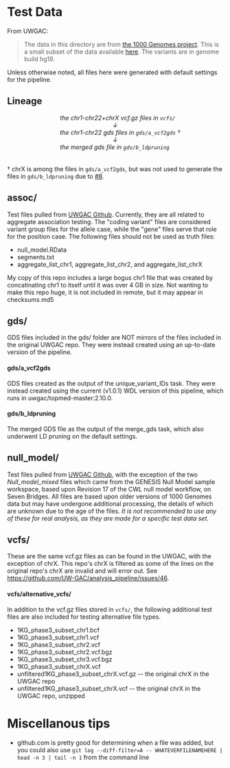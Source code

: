 # Test Data
From UWGAC:
> The data in this directory are from [the 1000 Genomes project](http://www.internationalgenome.org/). This is a small subset of the data available [here](http://ftp.1000genomes.ebi.ac.uk/vol1/ftp/release/20130502/). The variants are in genome build hg19.  

Unless otherwise noted, all files here were generated with default settings for the pipeline. 

## Lineage
⠀⠀⠀⠀⠀⠀⠀⠀⠀⠀⠀⠀*the chr1-chr22+chrX vcf.gz files in `vcfs/`  
⠀⠀⠀⠀⠀⠀⠀⠀⠀⠀⠀⠀⠀⠀⠀⠀⠀⠀⠀⠀⠀⠀⠀⠀↓  
⠀⠀⠀⠀⠀⠀⠀⠀⠀⠀⠀⠀the chr1-chr22 gds files in `gds/a_vcf2gds` †  
⠀⠀⠀⠀⠀⠀⠀⠀⠀⠀⠀⠀⠀⠀⠀⠀⠀⠀⠀⠀⠀⠀⠀⠀↓  
⠀⠀⠀⠀⠀⠀⠀⠀⠀⠀⠀⠀the merged gds file in `gds/b_ldpruning`* 
⠀   
⠀   
⠀   
† chrX is among the files in `gds/a_vcf2gds`, but was not used to generate the files in `gds/b_ldpruning` due to [#8](https://github.com/DataBiosphere/analysis_pipeline_WDL/issues/8).

## assoc/
Test files pulled from [UWGAC Github](https://github.com/UW-GAC/analysis_pipeline/tree/master/testdata). Currently, they are all related to aggregate association testing. The "coding variant" files are considered variant group files for the allele case, while the "gene" files serve that role for the position case. The following files should not be used as truth files:
* null_model.RData
* segments.txt
* aggregate_list_chr1, aggregate_list_chr2, and aggregate_list_chrX

My copy of this repo includes a large bogus chr1 file that was created by concatinating chr1 to itself until it was over 4 GB in size. Not wanting to make this repo huge, it is not included in remote, but it may appear in checksums.md5

## gds/
GDS files included in the gds/ folder are NOT mirrors of the files included in the original UWGAC repo. They were instead created using an up-to-date version of the pipeline.

#### gds/a_vcf2gds
GDS files created as the output of the unique_variant_IDs task. They were instead created using the current (v1.0.1) WDL version of this pipeline, which runs in uwgac/topmed-master:2.10.0.

#### gds/b_ldpruning
The merged GDS file as the output of the merge_gds task, which also underwent LD pruning on the default settings.

## null_model/
Test files pulled from [UWGAC Github](https://github.com/UW-GAC/analysis_pipeline/tree/master/testdata), with the exception of the two *Null_model_mixed* files which came from the GENESIS Null Model sample workspace, based upon Revision 17 of the CWL null model workflow, on Seven Bridges. All files are based upon older versions of 1000 Genomes data but may have undergone additional processing, the details of which are unknown due to the age of the files. *It is not recommended to use any of these for real analysis, as they are made for a specific test data set.*

## vcfs/
These are the same vcf.gz files as can be found in the UWGAC, with the exception of chrX. This repo's chrX is filtered as some of the lines on the original repo's chrX are invalid and will error out. See https://github.com/UW-GAC/analysis_pipeline/issues/46.

#### vcfs/alternative_vcfs/
In addition to the vcf.gz files stored in `vcfs/`, the following additional test files are also included for testing alternative file types.
* 1KG_phase3_subset_chr1.bcf
* 1KG_phase3_subset_chr1.vcf
* 1KG_phase3_subset_chr2.vcf
* 1KG_phase3_subset_chr2.vcf.bgz
* 1KG_phase3_subset_chr3.vcf.bgz
* 1KG_phase3_subset_chrX.vcf
* unfiltered1KG_phase3_subset_chrX.vcf.gz -- the original chrX in the UWGAC repo
* unfiltered1KG_phase3_subset_chrX.vcf -- the original chrX in the UWGAC repo, unzipped


# Miscellanous tips
* github.com is pretty good for determining when a file was added, but you could also use `git log --diff-filter=A -- WHATEVERFILENAMEHERE | head -n 3 | tail -n 1` from the command line